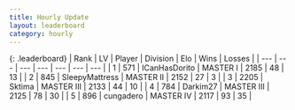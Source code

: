 ```yaml
---
title: Hourly Update
layout: leaderboard
category: hourly
---
```


{: .leaderboard}
| Rank | LV | Player | Division | Elo | Wins | Losses |
| --- | --- | --- | --- | --- | --- | --- |
| <span data-change="0">1</span> | 571 | <span title="ID: 415713">ICanHasDorito</span> | MASTER I | <span data-change="2">2185</span> | <span data-change="5">48</span> | <span data-change="4">13</span> |
| <span data-change="0">2</span> | 845 | <span title="ID: 153129">SleepyMattress</span> | MASTER II | <span data-change="0">2152</span> | <span data-change="0">27</span> | <span data-change="0">3</span> |
| <span data-change="4">3</span> | 2205 | <span title="ID: 353063">Sktima</span> | MASTER III | <span data-change="55">2133</span> | <span data-change="8">44</span> | <span data-change="2">10</span> |
| <span data-change="-1">4</span> | 784 | <span title="ID: 694036">Darkim27</span> | MASTER III | <span data-change="-25">2125</span> | <span data-change="4">78</span> | <span data-change="4">30</span> |
| <span data-change="-1">5</span> | 896 | <span title="ID: 54134">cungadero</span> | MASTER IV | <span data-change="0">2117</span> | <span data-change="0">93</span> | <span data-change="0">35</span> |